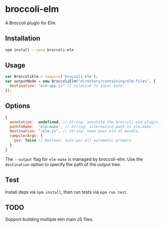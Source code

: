 # broccoli-elm

A Broccoli plugin for Elm.

## Installation

```bash
npm install --save broccoli-elm
```

## Usage

```js
var BroccoliElm = require('broccoli-elm');
var outputNode = new BroccoliElm("directory/containing/elm-files", {
  destination: "elm-app.js" // relative to input path
});
```

## Options

```js
{
  annotation:  undefined, // String: annotate the broccoli-elm plugin instance
  pathToMake:  "elm-make", // String: alternative path to elm-make
  destination: "/elm.js", // String: name your elm JS bundle,
  compilerArgs: {
    yes: false // Boolean: auto-yes all automatic prompts
  }
}
```

The `--output` flag for `elm-make` is managed by broccoli-elm. Use the `destination` option to specify the path of the output tree.

## Test

Install deps via `npm install`, then run tests via `npm run test`.

## TODO

Support building multiple elm main JS files.
